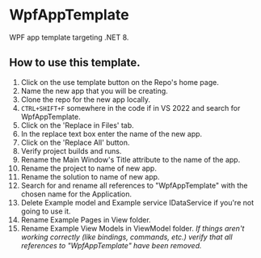 ﻿# WpfAppTemplate

WPF app template targeting .NET 8.

## How to use this template.
1. Click on the use template button on the Repo's home page.
2. Name the new app that you will be creating.
3. Clone the repo for the new app locally.
4. `CTRL+SHIFT+F` somewhere in the code if in VS 2022 and search for WpfAppTemplate.
5. Click on the 'Replace in Files' tab.
6. In the replace text box enter the name of the new app.
7. Click on the 'Replace All' button.
8. Verify project builds and runs.
9. Rename the Main Window's Title attribute to the name of the app.
10. Rename the project to name of new app.
11. Rename the solution to name of new app.
12. Search for and rename all references to "WpfAppTemplate" with the chosen name for the Application.
13. Delete Example model and Example service IDataService if you're not going to use it.
14. Rename Example Pages in View folder.
15. Rename Example View Models in ViewModel folder.
*If things aren't working correctly (like bindings, commands, etc.) verify that all references to "WpfAppTemplate" have been removed.*
